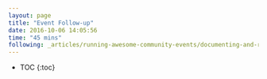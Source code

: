 ```yaml
---
layout: page
title: "Event Follow-up"
date: 2016-10-06 14:05:56
time: "45 mins"
following: _articles/running-awesome-community-events/documenting-and-reporting-md
---
```

* TOC
{:toc}
